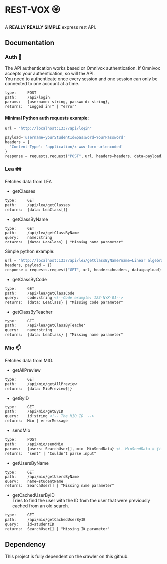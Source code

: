 # REST-VOX :rosette:
A **REALLY REALLY SIMPLE** express rest API.

## Documentation
### Auth  	:closed_lock_with_key:
The API authentication works based on Omnivox authentication. If Omnivox accepts your authentication, so will the API.  
You need to authenticate once every session and one session can only be connected to one account at a time.
```HTML
type:     POST
path:     /api/login
params:   {username: string, password: string},
returns:  "Logged in!" | "error" 
```
#### Minimal Python auth requests example:
```python
url = "http://localhost:1337/api/login"

payload='username=yourStudentId&password=YourPassword'
headers = {
  'Content-Type': 'application/x-www-form-urlencoded'
}
response = requests.request("POST", url, headers=headers, data=payload)
```
### Lea :family:
Fetches data from LEA
- getClasses   
```HTML
type:     GET
path:     /api/lea/getClasses
returns:  {data: LeaClass[]}
```
- getClassByName
```HTML
type:     GET
path:     /api/lea/getClassByName
query:    name:string
returns:  {data: LeaClass} | "Missing name parameter"
```
Simple python example:
```python
url = "http://localhost:1337/api/lea/getClassByName?name=Linear algebra" # I'm not sure if the HTML should be encoded
headers, payload = {}
response = requests.request("GET", url, headers=headers, data=payload)
```
- getClassByCode
```HTML
type:     GET
path:     /api/lea/getClassCode
query:    code:string <!--Code example: 123-NYX-01-->
returns:  {data: LeaClass} | "Missing code parameter"
```
- getClassByTeacher
```HTML
type:     GET
path:     /api/lea/getClassByTeacher
query:    name:string
returns:  {data: LeaClass} | "Missing name parameter"
```
### Mio :mailbox:
Fetches data from MIO. 
- getAllPreview
```HTML
type:     GET
path:     /api/mio/getAllPreview
returns:  {data: MioPreview[]}
```
- getByID
```HTML
type:     GET
path:     /api/mio/getByID
query:    id:string <!-- The MIO ID. -->
returns:  Mio | errorMessage
```
- sendMio
```HTML
type:     POST
path:     /api/mio/sendMio
params:   {users: SearchUser[], mio: MioSendData} <!--MioSendData = {title: string, content: string} -->
returns:  "sent" | "Couldn't parse input"
```
- getUsersByName
```HTML
type:     GET
path:     /api/mio/getUsersByName
query:    name=studentName
returns:  SearchUser[] | "Missing name parameter"
```
- getCachedUserByID  
Tries to find the user with the ID from the user that were previously cached from an old search.
```HTML
type:     GET
path:     /api/mio/getCachedUserByID
query:    id=studentID
returns:  SearchUser[] | "Missing ID parameter"
```

## Dependency
This project is fully dependent on the crawler on this github. 
